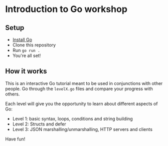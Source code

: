 # Introduction to Go workshop

## Setup

- [Install Go](https://go.dev)
- Clone this repository
- Run `go run .`
- You're all set!

## How it works

This is an interactive Go tutorial meant to be used in conjunctions with other people.
Go through the `levelX.go` files and compare your progress with others.

Each level will give you the opportunity to learn about different aspects of Go:
- Level 1: basic syntax, loops, conditions and string building
- Level 2: Structs and defer
- Level 3: JSON marshalling/unmarshalling, HTTP servers and clients

Have fun!